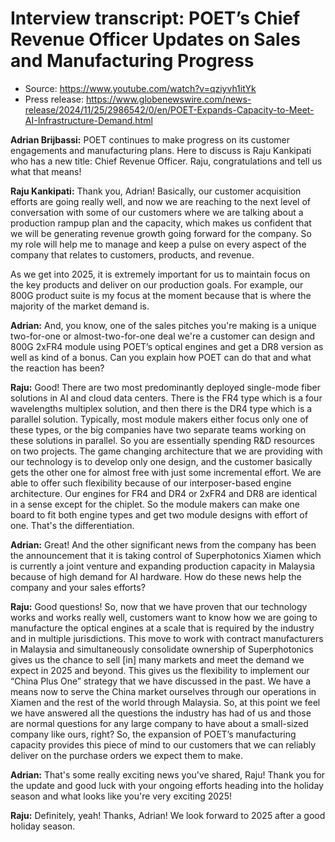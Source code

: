 # Interview transcript: POET’s Chief Revenue Officer Updates on Sales and Manufacturing Progress

- Source: <https://www.youtube.com/watch?v=qziyvh1itYk>
- Press release: <https://www.globenewswire.com/news-release/2024/11/25/2986542/0/en/POET-Expands-Capacity-to-Meet-AI-Infrastructure-Demand.html>

 **Adrian Brijbassi:** POET continues to make progress on its customer engagements and manufacturing plans. Here to discuss is Raju Kankipati who has a new title: Chief Revenue Officer. Raju, congratulations and tell us what that means!
 
**Raju Kankipati:** Thank you, Adrian! Basically, our customer acquisition efforts are going really well, and now we are reaching to the next level of conversation with some of our customers where we are talking about a production rampup plan and the capacity, which makes us confident that we will be generating revenue growth going forward for the company. So my role will help me to manage and keep a pulse on every aspect of the company that relates to customers, products, and revenue.
 
As we get into 2025, it is extremely important for us to maintain focus on the key products and deliver on our production goals. For example, our 800G product suite is my focus at the moment because that is where the majority of the market demand is.
 
**Adrian:** And, you know, one of the sales pitches you're making is a unique two-for-one or almost-two-for-one deal we're a customer can design and 800G 2xFR4 module using POET’s optical engines and get a DR8 version as well as kind of a bonus. Can you explain how POET can do that and what the reaction has been?

**Raju:** Good! There are two most predominantly deployed single-mode fiber solutions in AI and cloud data centers. There is the FR4 type which is a four wavelengths multiplex solution, and then there is the DR4 type which is a parallel solution. Typically, most module makers either focus only one of these types, or the big companies have two separate teams working on these solutions in parallel. So you are essentially spending R&D resources on two projects.  The game changing architecture that we are providing with our technology is to develop only one design, and the customer basically gets the other one for almost free with just some incremental effort. We are able to offer such flexibility because of our interposer-based engine architecture. Our engines for FR4 and DR4 or 2xFR4 and DR8 are identical in a sense except for the chiplet. So the module makers can make one board to fit both engine types and get two module designs with effort of one. That's the differentiation.

**Adrian:** Great! And the other significant news from the company has been the announcement that it is taking control of Superphotonics Xiamen which is currently a joint venture and expanding production capacity in Malaysia because of high demand for AI hardware. How do these news help the company and your sales efforts?

**Raju:** Good questions! So, now that we have proven that our technology works and works really well, customers want to know how we are going to manufacture the optical engines at a scale that is required by the industry and in multiple jurisdictions. This move to work with contract manufacturers in Malaysia and simultaneously consolidate ownership of Superphotonics gives us the chance to sell \[in\] many markets and meet the demand we expect in 2025 and beyond.  This gives us the flexibility to implement our “China Plus One” strategy that we have discussed in the past. We have a means now to serve the China market ourselves through our operations in Xiamen and the rest of the world through Malaysia. So, at this point we feel we have answered all the questions the industry has had of us and those are normal questions for any large company to have about a small-sized company like ours, right? So, the expansion of POET’s manufacturing capacity provides this piece of mind to our customers that we can reliably deliver on the purchase orders we expect them to make.

**Adrian:** That's some really exciting news you've shared, Raju! Thank you for the update and good luck with your ongoing efforts heading into the holiday season and what looks like you're very exciting 2025!

**Raju:** Definitely, yeah! Thanks, Adrian! We look forward to 2025 after a good holiday season.
